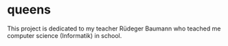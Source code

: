 # queens

This project is dedicated to my teacher Rüdeger Baumann who teached me computer science (Informatik) in school.
